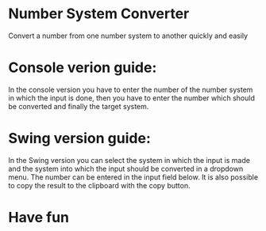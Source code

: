 # Number System Converter

Convert a number from one number system to another quickly and easily


# Console verion guide: 

In the console version you have to enter the number of the number system in which the input is done, then you have to enter the number which should be converted and finally the target system.

# Swing version guide: 

In the Swing version you can select the system in which the input is made and the system into which the input should be converted in a dropdown menu. The number can be entered in the input field below. It is also possible to copy the result to the clipboard with the copy button.



# Have fun
